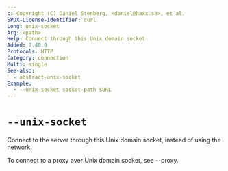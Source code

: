 ```yaml
---
c: Copyright (C) Daniel Stenberg, <daniel@haxx.se>, et al.
SPDX-License-Identifier: curl
Long: unix-socket
Arg: <path>
Help: Connect through this Unix domain socket
Added: 7.40.0
Protocols: HTTP
Category: connection
Multi: single
See-also:
  - abstract-unix-socket
Example:
  - --unix-socket socket-path $URL
---
```


# `--unix-socket`

Connect to the server through this Unix domain socket, instead of using the
network.

To connect to a proxy over Unix domain socket, see --proxy.

